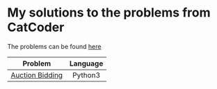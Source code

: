 # My solutions to the problems from CatCoder
The problems can be found [here](https://catcoder.codingcontest.org/)

| Problem         | Language      |
| --------------- |:-------------:|
| [Auction Bidding](/auction_bidding) | Python3       |


